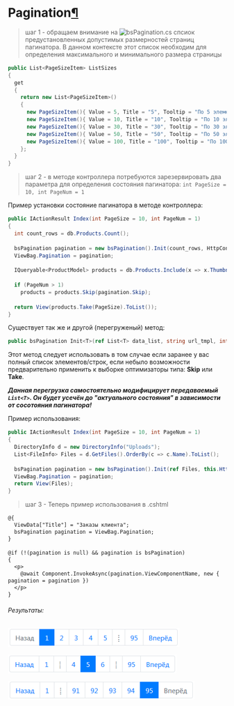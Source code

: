 # Pagination[¶](https://getbootstrap.com/docs/4.3/components/pagination/)

> шаг 1 - обращаем внимание на ![bsPagination.cs](https://github.com/badhitman/BootstrapViewComponentsRazorLibrary/blob/master/Service/bootstrap/bsPagination.cs#L35) спсиок предустановленных допустимых размерностей страниц пагинатора.
В данном контексте этот список необходим для определения максимального и минимального размера страницы

```c#
public List<PageSizeItem> ListSizes
{
  get
  {
    return new List<PageSizeItem>()
    {
      new PageSizeItem(){ Value = 5, Title = "5", Tooltip = "По 5 элементов на странице" },
      new PageSizeItem(){ Value = 10, Title = "10", Tooltip = "По 10 элементов на странице" },
      new PageSizeItem(){ Value = 30, Title = "30", Tooltip = "По 30 элементов на странице" },
      new PageSizeItem(){ Value = 50, Title = "50", Tooltip = "По 50 элементов на странице" },
      new PageSizeItem(){ Value = 100, Title = "100", Tooltip = "По 100 элементов на странице" }
    };
  }
}
```

> шаг 2 - в методе контроллера потребуются зарезервировать два параметра для определения состояния пагинатора: `int PageSize = 10, int PageNum = 1`

Пример установки состояние пагинатора в методе контроллера:
```c#
public IActionResult Index(int PageSize = 10, int PageNum = 1)
{
  int count_rows = db.Products.Count();

  bsPagination pagination = new bsPagination().Init(count_rows, HttpContext.Request.Path.Value + "?", PageNum, PageSize);
  ViewBag.Pagination = pagination;

  IQueryable<ProductModel> products = db.Products.Include(x => x.ThumbnailImage).OrderBy(x => x.DateCreate);

  if (PageNum > 1)
    products = products.Skip(pagination.Skip);

  return View(products.Take(PageSize).ToList());
}
```

Существует так же и другой (перегруженый) метод:
```c#
public bsPagination Init<T>(ref List<T> data_list, string url_tmpl, int _PageNum, int _PageSize)
```
Этот метод следует использовать в том случае если заранее у вас полный список элементов/строк, если небыло возможности предварительно применить к выборке оптимизаторы типа: **Skip** или **Take**.

***Данная перегрузка самостоятельно модифицирует передаваемый `List<T>`. Он будет усечён до "актуального состояния" в зависимости от сосотояния пагинатора!*** 

Пример использования:
```c#
public IActionResult Index(int PageSize = 10, int PageNum = 1)
{
  DirectoryInfo d = new DirectoryInfo("Uploads");
  List<FileInfo> Files = d.GetFiles().OrderBy(c => c.Name).ToList();
	
  bsPagination pagination = new bsPagination().Init(ref Files, this.HttpContext.Request.Path.Value + "?", PageNum, PageSize);
  ViewBag.Pagination = pagination;
  return View(Files);
}
```

> шаг 3 - Теперь пример использования в .cshtml 

```cshtml
@{
  ViewData["Title"] = "Заказы клиента";
  bsPagination pagination = ViewBag.Pagination;
}

@if (!(pagination is null) && pagination is bsPagination)
{
  <p>
    @await Component.InvokeAsync(pagination.ViewComponentName, new { pagination = pagination })
  </p>
}
```

###### Результаты:

![Bootstrap - pagination demo 1](../../demo/pagination.png)

![Bootstrap - pagination demo 2](../../demo/pagination2.png)

![Bootstrap - pagination demo 3](../../demo/pagination3.png)
